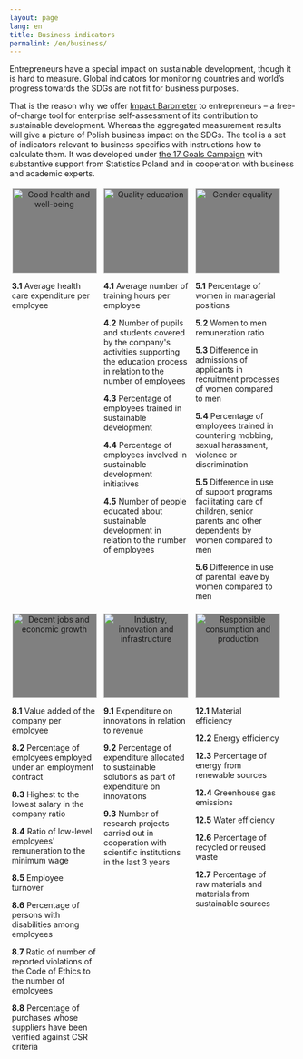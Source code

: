 ```yaml
---
layout: page
lang: en
title: Business indicators
permalink: /en/business/
---
```


<div>
<p>Entrepreneurs have a special impact on sustainable development, though it is hard to measure. Global indicators for monitoring countries and world’s progress towards the SDGs are not fit for business purposes. </p>

<p>That is the reason why we offer <a href="https://kampania17celow.pl/barometrwplywu/"  title="Go to Impact Barometr on kampania17celow.pl" target="_blank">Impact Barometer</a> to entrepreneurs – a free-of-charge tool for enterprise self-assessment of its contribution to sustainable development. Whereas the aggregated measurement results will give a picture of Polish business impact on the SDGs. The tool is a set of indicators relevant to business specifics with instructions how to calculate them. It was developed under <a href="https://kampania17celow.pl/the-17-goals-campaign/" target="_blank" title="Go to kampania17celow.pl">the 17 Goals Campaign</a> with substantive support from Statistics Poland and in cooperation with business and academic experts.</p>

<section class="usa-section">
    <div>
          <figure class="item" style="vertical-align: top;display: inline-block;text-align: center;width: 150px;margin: 4px;">
              <img src="{{ site.baseurl }}/assets/img/en/en-sdg-goal-03.png" style="width: 149px;height: 149px;background-color: grey;" title="Good health and well-being" alt="Good health and well-being"/>
              <figcaption class="caption" style="display: block;">
              <p align="left"><b>3.1</b> Average health care expenditure per employee</p>
              </figcaption>
          </figure>
          <figure class="item" style="vertical-align: top;display: inline-block;text-align: center;width: 150px;margin: 4px;">
              <img src="{{ site.baseurl }}/assets/img/en/en-sdg-goal-04.png" style="width: 149px;height: 149px;background-color: grey;" title="Quality education" alt="Quality education"/>
              <figcaption class="caption" style="display: block;">
              <p align="left"><b>4.1</b> Average number of training hours per employee</p>
              <p align="left"><b>4.2</b> Number of pupils and students covered by the company's activities supporting the education process in relation to the number of employees</p>
              <p align="left"><b>4.3</b> Percentage of employees trained in sustainable development</p>
              <p align="left"><b>4.4</b> Percentage of employees involved in sustainable development initiatives</p>
              <p align="left"><b>4.5</b> Number of people educated about sustainable development in relation to the number of employees</p>
          </figcaption>
          </figure>
          <figure class="item" style="vertical-align: top;display: inline-block;text-align: center;width: 150px;margin: 4px;">
              <img src="{{ site.baseurl }}/assets/img/en/en-sdg-goal-05.png" style="width: 149px;height: 149px;background-color: grey;" title="Gender equality" alt="Gender equality"/>
              <figcaption class="caption" style="display: block;">
              <p align="left"><b>5.1</b> Percentage of women in managerial positions</p>
              <p align="left"><b>5.2</b> Women to men remuneration ratio</p>
              <p align="left"><b>5.3</b> Difference in admissions of applicants in recruitment processes of women compared to men</p>
              <p align="left"><b>5.4</b> Percentage of employees trained in countering mobbing, sexual harassment, violence or discrimination</p>
              <p align="left"><b>5.5</b> Difference in use of support programs facilitating care of children, senior parents and other dependents by women compared to men</p>
              <p align="left"><b>5.6</b> Difference in use of parental leave by women compared to men</p>
              </figcaption>
          </figure>
          <figure class="item" style="vertical-align: top;display: inline-block;text-align: center;width: 150px;margin: 4px;">
              <img src="{{ site.baseurl }}/assets/img/en/en-sdg-goal-08.png" style="width: 149px;height: 149px;background-color: grey;" title="Decent jobs and economic growth" alt="Decent jobs and economic growth"/>
              <figcaption class="caption" style="display: block;">
              <p align="left"><b>8.1</b> Value added of the company per employee</p>
              <p align="left"><b>8.2</b> Percentage of employees employed under an employment contract</p>
              <p align="left"><b>8.3</b> Highest to the lowest salary in the company ratio</p>
              <p align="left"><b>8.4</b> Ratio of low-level employees' remuneration to the minimum wage </p>
              <p align="left"><b>8.5</b> Employee turnover</p>
              <p align="left"><b>8.6</b> Percentage of persons with disabilities among employees</p>
              <p align="left"><b>8.7</b> Ratio of number of reported violations of the Code of Ethics to the number of employees</p>
              <p align="left"><b>8.8</b> Percentage of purchases whose suppliers have been verified against CSR criteria</p>
              </figcaption>
          </figure>
          <figure class="item" style="vertical-align: top;display: inline-block;text-align: center;width: 150px;margin: 4px;">
              <img src="{{ site.baseurl }}/assets/img/en/en-sdg-goal-09.png" style="width: 149px;height: 149px;background-color: grey;" title="Industry, innovation and infrastructure" alt="Industry, innovation and infrastructure"/>
              <figcaption class="caption" style="display: block;">
              <p align="left"><b>9.1</b> Expenditure on innovations in relation to revenue</p>
              <p align="left"><b>9.2</b> Percentage of expenditure allocated to sustainable solutions as part of expenditure on innovations</p>
              <p align="left"><b>9.3</b> Number of research projects carried out in cooperation with scientific institutions in the last 3 years</p>
              </figcaption>
          </figure>
          <figure class="item" style="vertical-align: top;display: inline-block;text-align: center;width: 150px;margin: 4px;">
              <img src="{{ site.baseurl }}/assets/img/en/en-sdg-goal-12.png" style="width: 149px;height: 149px;background-color: grey;" title="Responsible consumption and production" alt="Responsible consumption and production"/>
              <figcaption class="caption" style="display: block;">
              <p align="left"><b>12.1</b> Material efficiency</p>
              <p align="left"><b>12.2</b> Energy efficiency</p>
              <p align="left"><b>12.3</b> Percentage of energy from renewable sources</p>
              <p align="left"><b>12.4</b> Greenhouse gas emissions</p>
              <p align="left"><b>12.5</b> Water efficiency</p>
              <p align="left"><b>12.6</b> Percentage of recycled or reused waste</p>
              <p align="left"><b>12.7</b> Percentage of raw materials and materials from sustainable sources</p>
              </figcaption>
          </figure>
    </div>
  </section>
</div>
